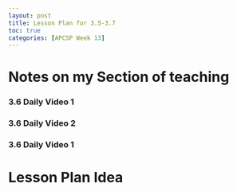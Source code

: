 ```yaml
---
layout: post
title: Lesson Plan for 3.5-3.7 
toc: true
categories: [APCSP Week 13]
---
```


# Notes on my Section of teaching
### 3.6 Daily Video 1
### 3.6 Daily Video 2
### 3.6 Daily Video 1

# Lesson Plan Idea